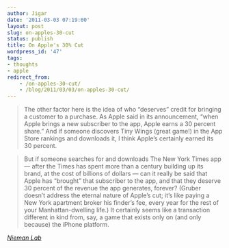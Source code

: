 ```yaml
---
author: Jigar
date: '2011-03-03 07:19:00'
layout: post
slug: on-apples-30-cut
status: publish
title: On Apple's 30% Cut
wordpress_id: '47'
tags:
- thoughts
- apple
redirect_from:
    - /on-apples-30-cut/
    - /blog/2011/03/03/on-apples-30-cut/
---
```


>The other factor here is the idea of who “deserves” credit for bringing a customer to a purchase. As Apple said in its announcement, “when Apple brings a new subscriber to the app, Apple earns a 30 percent share.” And if someone discovers Tiny Wings (great game!) in the App Store rankings and downloads it, I think Apple’s certainly earned its 30 percent.

>But if someone searches for and downloads The New York Times app — after the Times has spent more than a century building up its brand, at the cost of billions of dollars — can it really be said that Apple has “brought” that subscriber to the app, and that they deserve 30 percent of the revenue the app generates, forever? (Gruber doesn’t address the eternal nature of Apple’s cut; it’s like paying a New York apartment broker his finder’s fee, every year for the rest of your Manhattan-dwelling life.) It certainly seems like a transaction different in kind from, say, a game that exists only on (and only because) the iPhone platform.

*[Nieman Lab](http://www.niemanlab.org/2011/03/john-gruber-on-apples-30-cut-to-the-victor-goes-the-pricing-power/)*



